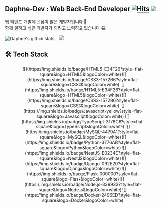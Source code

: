 ## Daphne-Dev : Web Back-End Developer [![Hits](https://hits.seeyoufarm.com/api/count/incr/badge.svg?url=https%3A%2F%2Fgithub.com%2FDaphne-dev)](https://hits.seeyoufarm.com) ![](https://img.shields.io/github/followers/Daphne-dev?style=social)

웹 백엔드 개발에 관심이 많은 개발자입니다 🙌  
함께 일하고 싶은 개발자가 되려고 노력하고 있습니다 😀

![Daphne's github stats](https://github-readme-stats.vercel.app/api?username=Daphne-Dev&show_icons=true)
<a href="https://daphne-dev.github.io">
    <img 
        src="http://img.shields.io/badge/-Tech blog-black?style=flat&logo=Github&link=https://daphne-dev.github.io/"
        style="height : auto; margin-left : 10px; margin-right : 10px;"/>
</a>


## 🛠 Tech Stack
<div align=center>
    ![](https://img.shields.io/badge/HTML5-E34F26?style=flat-square&logo=HTML5&logoColor=white)
    ![](https://img.shields.io/badge/CSS3-1572B6?style=flat-square&logo=CSS3&logoColor=white)
    ![](https://img.shields.io/badge/HTML5-E34F26?style=flat-square&logo=HTML5&logoColor=white)
    ![](https://img.shields.io/badge/CSS3-1572B6?style=flat-square&logo=CSS3&logoColor=white)
    ![](https://img.shields.io/badge/Javascript-yellow?style=flat-square&logo=Javascript&logoColor=white)
    ![](https://img.shields.io/badge/TypeScript-3178C6?style=flat-square&logo=TypeScript&logoColor=white)
    ![](https://img.shields.io/badge/MySQL-4479A1?style=flat-square&logo=MySQL&logoColor=white)
    ![](https://img.shields.io/badge/Python-3776AB?style=flat-square&logo=Python&logoColor=white)
    ![](https://img.shields.io/badge/NestJS-E0234E?style=flat-square&logo=NestJS&logoColor=white)
    ![](https://img.shields.io/badge/Django-092E20?style=flat-square&logo=Django&logoColor=white)
    ![](https://img.shields.io/badge/Flask-000000?style=flat-square&logo=Flask&logoColor=white)
    ![](https://img.shields.io/badge/Node.js-339933?style=flat-square&logo=Node.js&logoColor=white)
    ![](https://img.shields.io/badge/Docker-2496ED?style=flat-square&logo=Docker&logoColor=white)
</div>



